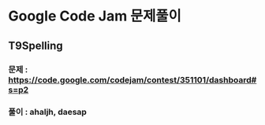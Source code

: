 # Google Code Jam 문제풀이 

## T9Spelling
### 문제 : https://code.google.com/codejam/contest/351101/dashboard#s=p2 
### 풀이 : ahaljh, daesap  
